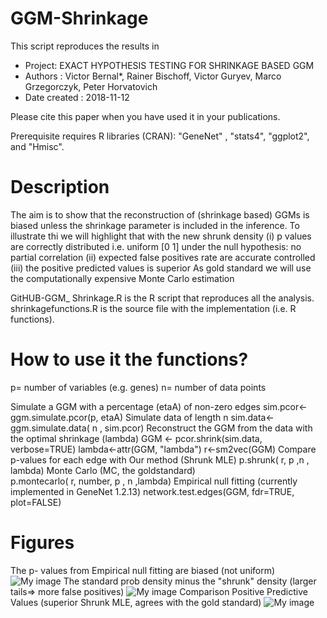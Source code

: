 # GGM-Shrinkage
This script reproduces the results in 
  * Project: EXACT HYPOTHESIS TESTING FOR SHRINKAGE BASED GGM 
  * Authors            : Victor Bernal*, Rainer Bischoff, Victor Guryev, Marco Grzegorczyk, Peter Horvatovich
  * Date created      : 2018-11-12

Please cite this paper when you have used it in your publications.

Prerequisite 
requires R libraries (CRAN): "GeneNet" , "stats4", "ggplot2", and "Hmisc".

# Description
 The aim is to show that the reconstruction of (shrinkage based) GGMs is biased
 unless the shrinkage parameter is included in the inference. 
 To illustrate thi we will highlight that with the new shrunk density 
 (i) p values are correctly distributed i.e. uniform [0 1] under the null hypothesis: no partial correlation
 (ii) expected false positives rate are accurate controlled
 (iii) the positive predicted values is superior
 As gold standard we will use the computationally expensive Monte Carlo estimation 

GitHUB-GGM_ Shrinkage.R is the R script that reproduces all the analysis.
shrinkagefunctions.R is the source file with the implementation (i.e. R functions).

# How to use it the functions?
p= number of variables (e.g. genes)
n= number of data points

Simulate a GGM with a percentage (etaA) of non-zero edges 
    sim.pcor<-ggm.simulate.pcor(p, etaA) 
    Simulate data of length n
    sim.data<- ggm.simulate.data( n , sim.pcor)
Reconstruct the GGM from the data with the optimal shrinkage (lambda)
    GGM <- pcor.shrink(sim.data, verbose=TRUE) 
    lambda<-attr(GGM, "lambda") 
    r<-sm2vec(GGM)
Compare p-values for each edge with 
Our method (Shrunk MLE)
    p.shrunk( r, p ,n , lambda)
Monte Carlo (MC, the goldstandard)   
    p.montecarlo( r, number, p , n ,lambda)
Empirical null fitting (currently implemented in GeneNet 1.2.13)
    network.test.edges(GGM, fdr=TRUE, plot=FALSE)

# Figures
The p- values from Empirical null fitting are biased (not uniform)
![My image](https://github.com/V-Bernal/GGM-Shrinkage/Figure/00.05HISTenf.wmf)
The standard prob density minus the "shrunk" density (larger tails=> more false positives) 
![My image](https://github.com/V-Bernal/GGM-Shrinkage/Figure/20diff_densities.wmf)
Comparison Positive Predictive Values  (superior Shrunk MLE, agrees with the gold standard) 
![My image](https://github.com/V-Bernal/GGM-Shrinkage/Figure/0.030.01PPV.wmf)
